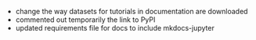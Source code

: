 + change the way datasets for tutorials in documentation are downloaded
+ commented out temporarily the link to PyPI
+ updated requirements file for docs to include mkdocs-jupyter

